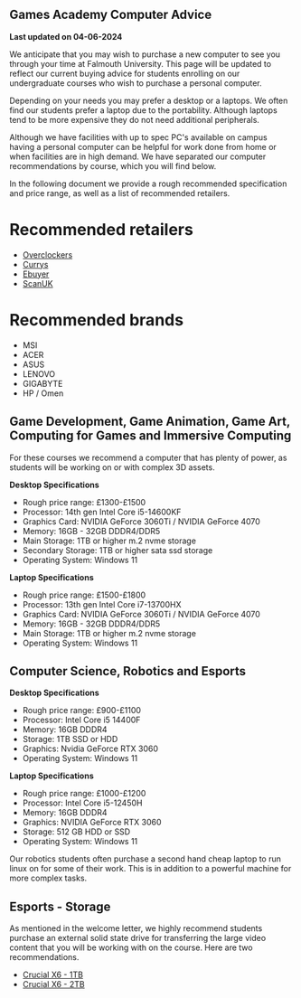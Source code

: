 

## Games Academy Computer Advice ##

**Last updated on 04-06-2024**

We anticipate that you may wish to purchase a new computer to see you through your time at Falmouth University. This page will be updated to reflect our current buying advice for students enrolling on our undergraduate courses who wish to purchase a personal computer. 

Depending on your needs you may prefer a desktop or a laptops. We often find our students prefer a laptop due to the portability. Although laptops tend to be more expensive they do not need additional peripherals.

Although we have facilities with up to spec PC's available on campus having a personal computer can be helpful for work done from home or when facilities are in high demand.
We have separated our computer recommendations by course, which you will find below.

In the following document we provide a rough recommended specification and price range, as well as a list of recommended retailers. 

# Recommended retailers #

* [Overclockers](https://www.overclockers.co.uk/)
* [Currys](https://www.currys.co.uk)
* [Ebuyer](https://www.ebuyer.com/)
* [ScanUK](https://www.scan.co.uk)

# Recommended brands #

* MSI
* ACER
* ASUS
* LENOVO
* GIGABYTE
* HP / Omen

## Game Development, Game Animation, Game Art, Computing for Games and Immersive Computing

For these courses we recommend a computer that has plenty of power, as students will be working on or with complex 3D assets.

**Desktop Specifications**
* Rough price range: £1300-£1500
* Processor: 14th gen Intel Core i5-14600KF
* Graphics Card: NVIDIA GeForce 3060Ti / NVIDIA GeForce 4070
* Memory: 16GB - 32GB DDDR4/DDR5
* Main Storage: 1TB or higher m.2 nvme storage
* Secondary Storage: 1TB or higher sata ssd storage
* Operating System: Windows 11

**Laptop Specifications**
* Rough price range: £1500-£1800
* Processor: 13th gen Intel Core i7-13700HX
* Graphics Card: NVIDIA GeForce 3060Ti / NVIDIA GeForce 4070
* Memory: 16GB - 32GB DDDR4/DDR5
* Main Storage: 1TB or higher m.2 nvme storage
* Operating System: Windows 11

## Computer Science, Robotics and Esports

**Desktop Specifications**

* Rough price range: £900-£1100
* Processor: Intel Core i5 14400F
* Memory: 16GB DDDR4
* Storage: 1TB SSD or HDD
* Graphics: Nvidia GeForce RTX 3060
* Operating System: Windows 11

**Laptop Specifications**

* Rough price range: £1000-£1200
* Processor: Intel Core i5-12450H
* Memory: 16GB DDDR4
* Graphics: NVIDIA GeForce RTX 3060
* Storage: 512 GB HDD or SSD
* Operating System: Windows 11

Our robotics students often purchase a second hand cheap laptop to run linux on for some of their work. This is in addition to a powerful machine for more complex tasks.

## Esports - Storage

As mentioned in the welcome letter, we highly recommend students purchase an external solid state drive for transferring the large video content that you will be working with on the course. Here are two recommendations. 

* [Crucial X6 - 1TB](https://www.amazon.co.uk/Crucial-CT2000X6SSD9-X6-Portable-SSD/dp/B08FSZT2J7/) 
* [Crucial X6 - 2TB](https://www.amazon.co.uk/Crucial-CT2000X6SSD9-X6-Portable-SSD/dp/B08FSNKNSV/)

